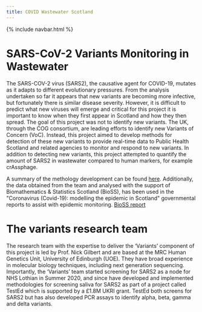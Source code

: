```yaml
---
title: COVID Wastewater Scotland
---
```

{% include navbar.html %} 

# SARS-CoV-2 Variants Monitoring in Wastewater

The SARS-COV-2 virus (SARS2), the causative agent for COVID-19, mutates as it adapts to different evolutionary pressures. 
From the analysis undertaken so far it appears that new variants are becoming more infective, but fortunately there is 
similar disease severity. However, it is difficult to predict what new viruses will emerge and critical for this project 
it is important to know when they first appear in Scotland and how they then spread. The goal of this project was not to 
identify new variants. The UK, through the COG consortium, are leading efforts to identify new Variants of Concern (VoC). 
Instead, this project aimed to develop methods for detection of these new variants to provide real-time data to Public Health 
Scotland and related agencies to monitor and respond to new variants. 
In addition to detecting new variants, this project attempted to quantify the amount of SARS2 in wastewater compared to human markers, for example crAssphage.

A summary of the methology development can be found [here](https://biordm.github.io/COVID-Wastewater-Scotland/MethodsDevelopment). Additionally, the data obtained from the team and analysed with the support of Biomathematics & Statistics Scotland (BioSS), has been used in the "Coronavirus (Covid-19): modelling the epidemic in Scotland" governmental reports to assist with epidemic monitoring. [BioSS report](https://www.gov.scot/binaries/content/documents/govscot/publications/research-and-analysis/2022/03/coronavirus-covid-19-modelling-epidemic-issue-no-92/documents/coronavirus-covid-19-modelling-epidemic-scotland-issue-no-92/coronavirus-covid-19-modelling-epidemic-scotland-issue-no-92/govscot%3Adocument/coronavirus-covid-19-modelling-epidemic-scotland-issue-no-92.pdf)

# The variants research team 

The research team with the expertise to deliver the ‘Variants’ component of this project is led by Prof. Nick Gilbert and are based at the MRC Human Genetics Unit, 
University of Edinburgh (UOE). They have broad experience in molecular biology techniques, including next generation 
sequencing. Importantly, the ‘Variants’ team started screening for SARS2 as a node for NHS Lothian in Summer 2020, and 
since have developed and implemented methodologies for screening saliva for SARS2 as part of a project called TestEd which 
is supported by a £1.8M UKRI grant. TestEd both screens for SARS2 but has also developed PCR assays to identify alpha, 
beta, gamma and delta variants.




